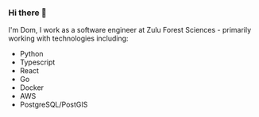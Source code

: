### Hi there 👋

I'm Dom, I work as a software engineer at Zulu Forest Sciences - primarily working with technologies including:
- Python
- Typescript
- React
- Go
- Docker
- AWS
- PostgreSQL/PostGIS


<!--
**domdent/domdent** is a ✨ _special_ ✨ repository because its `README.md` (this file) appears on your GitHub profile.

Here are some ideas to get you started:

- 🔭 I’m currently working on ...
- 🌱 I’m currently learning ...
- 👯 I’m looking to collaborate on ...
- 🤔 I’m looking for help with ...
- 💬 Ask me about ...
- 📫 How to reach me: ...
- 😄 Pronouns: ...
- ⚡ Fun fact: ...
-->

